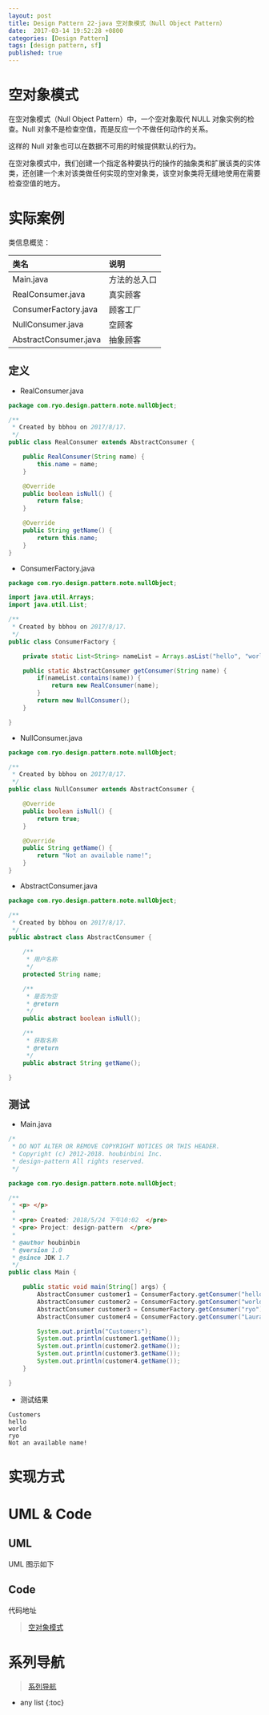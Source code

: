 ```yaml
---
layout: post
title: Design Pattern 22-java 空对象模式（Null Object Pattern）
date:  2017-03-14 19:52:28 +0800
categories: [Design Pattern]
tags: [design pattern, sf]
published: true
---
```


# 空对象模式

在空对象模式（Null Object Pattern）中，一个空对象取代 NULL 对象实例的检查。Null 对象不是检查空值，而是反应一个不做任何动作的关系。

这样的 Null 对象也可以在数据不可用的时候提供默认的行为。

在空对象模式中，我们创建一个指定各种要执行的操作的抽象类和扩展该类的实体类，还创建一个未对该类做任何实现的空对象类，该空对象类将无缝地使用在需要检查空值的地方。

# 实际案例

类信息概览：

| 类名 | 说明 |
|:----|:----|
| Main.java | 方法的总入口 |
| RealConsumer.java | 真实顾客 |
| ConsumerFactory.java | 顾客工厂 |
| NullConsumer.java | 空顾客 |
| AbstractConsumer.java | 抽象顾客 |

## 定义


- RealConsumer.java

```java
package com.ryo.design.pattern.note.nullObject;

/**
 * Created by bbhou on 2017/8/17.
 */
public class RealConsumer extends AbstractConsumer {

    public RealConsumer(String name) {
        this.name = name;
    }

    @Override
    public boolean isNull() {
        return false;
    }

    @Override
    public String getName() {
        return this.name;
    }
}

```


- ConsumerFactory.java

```java
package com.ryo.design.pattern.note.nullObject;

import java.util.Arrays;
import java.util.List;

/**
 * Created by bbhou on 2017/8/17.
 */
public class ConsumerFactory {

    private static List<String> nameList = Arrays.asList("hello", "world", "ryo");

    public static AbstractConsumer getConsumer(String name) {
        if(nameList.contains(name)) {
            return new RealConsumer(name);
        }
        return new NullConsumer();
    }

}

```


- NullConsumer.java

```java
package com.ryo.design.pattern.note.nullObject;

/**
 * Created by bbhou on 2017/8/17.
 */
public class NullConsumer extends AbstractConsumer {

    @Override
    public boolean isNull() {
        return true;
    }

    @Override
    public String getName() {
        return "Not an available name!";
    }
}

```


- AbstractConsumer.java

```java
package com.ryo.design.pattern.note.nullObject;

/**
 * Created by bbhou on 2017/8/17.
 */
public abstract class AbstractConsumer {

    /**
     * 用户名称
     */
    protected String name;

    /**
     * 是否为空
     * @return
     */
    public abstract boolean isNull();

    /**
     * 获取名称
     * @return
     */
    public abstract String getName();

}

```


## 测试

- Main.java

```java
/*
 * DO NOT ALTER OR REMOVE COPYRIGHT NOTICES OR THIS HEADER.
 * Copyright (c) 2012-2018. houbinbini Inc.
 * design-pattern All rights reserved.
 */

package com.ryo.design.pattern.note.nullObject;

/**
 * <p> </p>
 *
 * <pre> Created: 2018/5/24 下午10:02  </pre>
 * <pre> Project: design-pattern  </pre>
 *
 * @author houbinbin
 * @version 1.0
 * @since JDK 1.7
 */
public class Main {

    public static void main(String[] args) {
        AbstractConsumer customer1 = ConsumerFactory.getConsumer("hello");
        AbstractConsumer customer2 = ConsumerFactory.getConsumer("world");
        AbstractConsumer customer3 = ConsumerFactory.getConsumer("ryo");
        AbstractConsumer customer4 = ConsumerFactory.getConsumer("Laura");

        System.out.println("Customers");
        System.out.println(customer1.getName());
        System.out.println(customer2.getName());
        System.out.println(customer3.getName());
        System.out.println(customer4.getName());
    }

}

```

- 测试结果

```
Customers
hello
world
ryo
Not an available name!
```

# 实现方式

# UML & Code

## UML

UML 图示如下

## Code

代码地址

> [空对象模式](https://github.com/houbb/design-pattern/tree/master/design-pattern-note/src/main/java/com/ryo/design/pattern/note/nullObject)

# 系列导航

> [系列导航](https://blog.csdn.net/ryo1060732496/article/details/80214740)

* any list
{:toc}